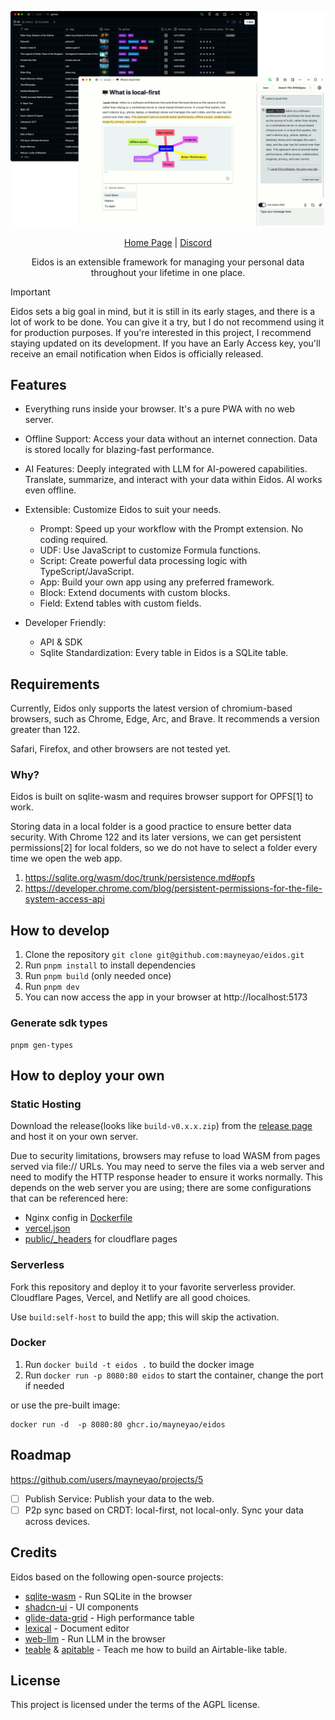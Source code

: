 ![eidos](/public/show/table-and-doc.webp)

<div align="center">
    <a href="https://eidos.space?home=1">Home Page</a> |
    <a href="https://discord.gg/bsGMPDR23b">Discord</a>
    <p>
    Eidos is an extensible framework for managing your personal data throughout your lifetime in one place.
    </p>
</div>

> [!IMPORTANT]
> Eidos sets a big goal in mind, but it is still in its early stages, and there is a lot of work to be done. You can give it a try, but I do not recommend using it for production purposes. If you're interested in this project, I recommend staying updated on its development. If you have an Early Access key, you'll receive an email notification when Eidos is officially released.

## Features

- Everything runs inside your browser. It's a pure PWA with no web server.
- Offline Support: Access your data without an internet connection. Data is stored locally for blazing-fast performance.
- AI Features: Deeply integrated with LLM for AI-powered capabilities. Translate, summarize, and interact with your data within Eidos. AI works even offline.
- Extensible: Customize Eidos to suit your needs.

  - Prompt: Speed up your workflow with the Prompt extension. No coding required.
  - UDF: Use JavaScript to customize Formula functions.
  - Script: Create powerful data processing logic with TypeScript/JavaScript.
  - App: Build your own app using any preferred framework.
  - Block: Extend documents with custom blocks.
  - Field: Extend tables with custom fields.

- Developer Friendly:

  - API & SDK
  - Sqlite Standardization: Every table in Eidos is a SQLite table.

## Requirements

Currently, Eidos only supports the latest version of chromium-based browsers, such as Chrome, Edge, Arc, and Brave. It recommends a version greater than 122.

Safari, Firefox, and other browsers are not tested yet.

### Why?

Eidos is built on sqlite-wasm and requires browser support for OPFS[1] to work.

Storing data in a local folder is a good practice to ensure better data security. With Chrome 122 and its later versions, we can get persistent permissions[2] for local folders, so we do not have to select a folder every time we open the web app.

1. https://sqlite.org/wasm/doc/trunk/persistence.md#opfs
2. https://developer.chrome.com/blog/persistent-permissions-for-the-file-system-access-api

## How to develop

1. Clone the repository `git clone git@github.com:mayneyao/eidos.git`
2. Run `pnpm install` to install dependencies
3. Run `pnpm build` (only needed once)
4. Run `pnpm dev`
5. You can now access the app in your browser at http://localhost:5173

### Generate sdk types

```shell
pnpm gen-types
```

## How to deploy your own

### Static Hosting

Download the release(looks like `build-v0.x.x.zip`) from the [release page](https://github.com/mayneyao/eidos/releases) and host it on your own server.

Due to security limitations, browsers may refuse to load WASM from pages served via file:// URLs. You may need to serve the files via a web server and need to modify the HTTP response header to ensure it works normally. This depends on the web server you are using; there are some configurations that can be referenced here:

- Nginx config in [Dockerfile](./Dockerfile)
- [vercel.json](./vercel.json)
- [public/\_headers](./public/_headers) for cloudflare pages

### Serverless

Fork this repository and deploy it to your favorite serverless provider. Cloudflare Pages, Vercel, and Netlify are all good choices.

Use `build:self-host` to build the app; this will skip the activation.

### Docker

1. Run `docker build -t eidos .` to build the docker image
2. Run `docker run -p 8080:80 eidos` to start the container, change the port if needed

or use the pre-built image:

```shell
docker run -d  -p 8080:80 ghcr.io/mayneyao/eidos
```

## Roadmap

https://github.com/users/mayneyao/projects/5

- [ ] Publish Service: Publish your data to the web.
- [ ] P2p sync based on CRDT: local-first, not local-only. Sync your data across devices.

## Credits

Eidos based on the following open-source projects:

- [sqlite-wasm](https://github.com/sqlite/sqlite-wasm) - Run SQLite in the browser
- [shadcn-ui](https://github.com/shadcn-ui/ui) - UI components
- [glide-data-grid](https://github.com/glideapps/glide-data-grid) - High performance table
- [lexical](https://github.com/facebook/lexical) - Document editor
- [web-llm](https://github.com/mlc-ai/web-llm) - Run LLM in the browser
- [teable](https://github.com/teableio/teable) & [apitable](https://github.com/apitable/apitable) - Teach me how to build an Airtable-like table.

## License

This project is licensed under the terms of the AGPL license.
